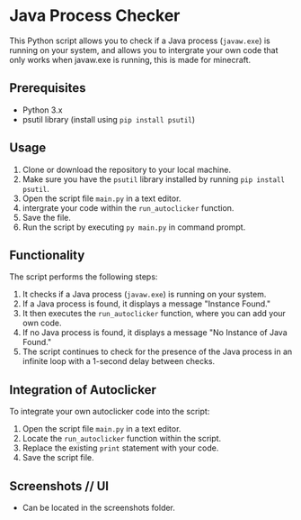 # Java Process Checker

This Python script allows you to check if a Java process (`javaw.exe`) is running on your system, and allows you to intergrate your own code that only works when javaw.exe is running, this is made for minecraft.

## Prerequisites

- Python 3.x
- psutil library (install using `pip install psutil`)

## Usage

1. Clone or download the repository to your local machine.
2. Make sure you have the `psutil` library installed by running `pip install psutil`.
3. Open the script file `main.py` in a text editor.
4. intergrate your code within the `run_autoclicker` function.
5. Save the file.
6. Run the script by executing `py main.py` in command prompt.

## Functionality

The script performs the following steps:

1. It checks if a Java process (`javaw.exe`) is running on your system.
2. If a Java process is found, it displays a message "Instance Found."
3. It then executes the `run_autoclicker` function, where you can add your own code.
4. If no Java process is found, it displays a message "No Instance of Java Found."
5. The script continues to check for the presence of the Java process in an infinite loop with a 1-second delay between checks.

## Integration of Autoclicker

To integrate your own autoclicker code into the script:

1. Open the script file `main.py` in a text editor.
2. Locate the `run_autoclicker` function within the script.
3. Replace the existing `print` statement with your code.
4. Save the script file.

## Screenshots // UI
- Can be located in the screenshots folder.
